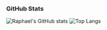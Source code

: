 
<h3>GitHub Stats</h3>

![Raphael's GitHub stats](https://github-readme-stats.vercel.app/api?username=raphael-hfs&show_icons=true&theme=dracula)
![Top Langs](https://github-readme-stats.vercel.app/api/top-langs/?username=raphael-hfs&langs_count=8&layout=donut&theme=dracula)
